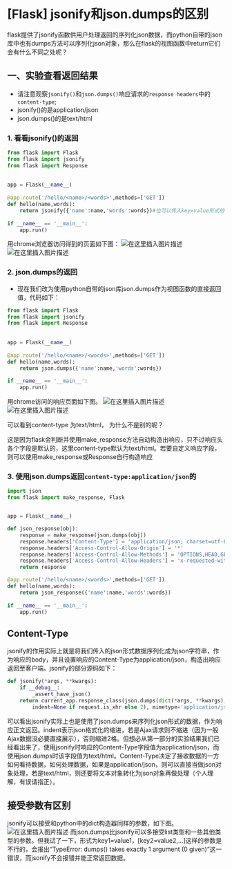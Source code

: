# [Flask]  jsonify和json.dumps的区别

flask提供了jsonify函数供用户处理返回的序列化json数据，而python自带的json库中也有dumps方法可以序列化json对象，那么在flask的视图函数中return它们会有什么不同之处呢？

## 一、实验查看返回结果

- 请注意观察`jsonify()`和`json.dumps()`响应请求的`response headers`中的`content-type`;
- jsonify()的是application/json
- json.dumps()的是text/html

### 1. 看看jsonify()的返回

```python
from flask import Flask
from flask import jsonify
from flask import Response
 
 
app = Flask(__name__)
 
@app.route('/hello/<name>/<words>',methods=['GET'])
def hello(name,words):
    return jsonify({'name':name,'words':words})#也可以传入key=value形式的参数，如jsonify(name=name,words=words)
 
if __name__ == '__main__':
    app.run()
```

用chrome浏览器访问得到的页面如下图：
![在这里插入图片描述](../../pictures/jsonify.png)
![在这里插入图片描述](../../pictures/jsonify1.png)

### 2. json.dumps的返回

- 现在我们改为使用python自带的json库json.dumps作为视图函数的直接返回值，代码如下：

```python
from flask import Flask
from flask import jsonify
from flask import Response
 
 
app = Flask(__name__)
 
@app.route('/hello/<name>/<words>',methods=['GET'])
def hello(name,words):
    return json.dumps({'name':name,'words':words})
 
if __name__ == '__main__':
    app.run()
```
用chrome访问的响应页面如下图。
![在这里插入图片描述](../../pictures/jsondumps.png)
![在这里插入图片描述](../../pictures/jsondumps1.png)

可以看到content-type 为text/html， 为什么不是别的呢？

这是因为flask会判断并使用make_response方法自动构造出响应，只不过响应头各个字段是默认的，这里content-type默认为text/html。若要自定义响应字段，则可以使用make_response或Response自行构造响应

### 3. 使用json.dumps返回`content-type:application/json`的

```python
import json
from flask import make_response, Flask


app = Flask(__name__)

def json_response(obj):
    response = make_response(json.dumps(obj))
    response.headers['Content-Type'] = 'application/json; charset=utf-8'
    response.headers['Access-Control-Allow-Origin'] = '*'
    response.headers['Access-Control-Allow-Methods'] = 'OPTIONS,HEAD,GET,POST'
    response.headers['Access-Control-Allow-Headers'] = 'x-requested-with'
    return response

@app.route('/hello/<name>/<words>',methods=['GET'])
def hello(name,words):
    return json_response({'name':name,'words':words})
 
if __name__ == '__main__':
    app.run()
```

## Content-Type

jsonify的作用实际上就是将我们传入的json形式数据序列化成为json字符串，作为响应的body，并且设置响应的Content-Type为application/json，构造出响应返回至客户端。jsonify的部分源码如下：
```python
def jsonify(*args, **kwargs):
    if __debug__:
        _assert_have_json()
    return current_app.response_class(json.dumps(dict(*args, **kwargs),
        indent=None if request.is_xhr else 2), mimetype='application/json')
```
可以看出jsonify实际上也是使用了json.dumps来序列化json形式的数据，作为响应正文返回。indent表示json格式化的缩进，若是Ajax请求则不缩进（因为一般Ajax数据没必要直接展示），否则缩进2格。但想必从第一部分的实验结果我们已经看出来了，使用jsonify时响应的Content-Type字段值为application/json，而使用json.dumps时该字段值为text/html。Content-Type决定了接收数据的一方如何看待数据，如何处理数据，如果是application/json，则可以直接当做json对象处理，若是text/html，则还要将文本对象转化为json对象再做处理（个人理解，有误请指正）。

## 接受参数有区别

jsonify可以接受和python中的dict构造器同样的参数，如下图。
![在这里插入图片描述](https://img-blog.csdnimg.cn/20200309163831874.png)
而json.dumps比jsonify可以多接受list类型和一些其他类型的参数。但我试了一下，形式为key1=value1，[key2=value2,...]这样的参数是不行的，会报出“TypeError: dumps() takes exactly 1 argument (0 given)”这一错误，而jsonify不会报错并能正常返回数据。

